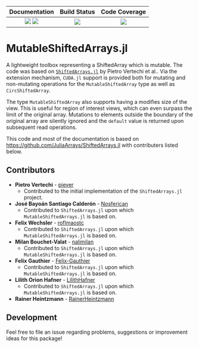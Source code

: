 
| **Documentation**                       | **Build Status**                          | **Code Coverage**               |
|:---------------------------------------:|:-----------------------------------------:|:-------------------------------:|
| [![][docs-stable-img]][docs-stable-url] [![][docs-dev-img]][docs-dev-url] | [![][CI-img]][CI-url] | [![][codecov-img]][codecov-url] |

# MutableShiftedArrays.jl
A lightweight toolbox representing a ShiftedArray which is mutable. The code was based on [`ShiftedArrays.jl`](https://github.com/JuliaArrays/ShiftedArrays.jl) by Pietro Vertechi et al..
Via the extension mechanism, `CUDA.jl` support is provided both for mutating and non-mutating operations for the `MutableShiftedArray` type as well as `CircShiftedArray`.

The type `MutableShiftedArray` also supports having a modifies size of the view. This is useful for region of interest views, which can even
surpass the limit of the original array.
Mutations to elements outside the boundary of the original array are silently ignored and the `default` value is returned upon subsequent read operations.

This code and most of the documentation is based on https://github.com/JuliaArrays/ShiftedArrays.jl with contributers listed below.

## Contributors
- **Pietro Vertechi** - [piever](https://github.com/piever)
  - Contributed to the initial implementation of the `ShiftedArrays.jl` project.
- **José Bayoán Santiago Calderón** - [Nosferican](https://github.com/Nosferican)
  - Contributed to `ShiftedArrays.jl` upon which `MutableShiftedArrays.jl` is based on.
- **Felix Wechsler** - [roflmaostc](https://github.com/roflmaostc)
  - Contributed to `ShiftedArrays.jl` upon which `MutableShiftedArrays.jl` is based on.
- **Milan Bouchet-Valat** - [nalimilan](https://github.com/nalimilan)
  - Contributed to `ShiftedArrays.jl` upon which `MutableShiftedArrays.jl` is based on.
- **Felix Gauthier** - [Felix-Gauthier](https://github.com/Felix-Gauthier)
  - Contributed to `ShiftedArrays.jl` upon which `MutableShiftedArrays.jl` is based on.
- **Lilith Orion Hafner** - [LilithHafner](https://github.com/LilithHafner)
  - Contributed to `ShiftedArrays.jl` upon which `MutableShiftedArrays.jl` is based on.
- **Rainer Heintzmann** - [RainerHeintzmann](https://github.com/RainerHeintzmann)

## Development
Feel free to file an issue regarding problems, suggestions or improvement ideas for this package!

[docs-dev-img]: https://img.shields.io/badge/docs-dev-pink.svg
[docs-dev-url]: https://rainerheintzmann.github.io/MutableShiftedArrays.jl/dev/

[docs-stable-img]: https://img.shields.io/badge/docs-stable-darkgreen.svg
[docs-stable-url]: https://rainerheintzmann.github.io/MutableShiftedArrays.jl/stable/

[CI-img]: https://github.com/rainerheintzmann/MutableShiftedArrays.jl/actions/workflows/ci.yml/badge.svg
[CI-url]: https://github.com/rainerheintzmann/MutableShiftedArrays.jl/actions/workflows/ci.yml

[codecov-img]: https://codecov.io/gh/rainerheintzmann/MutableShiftedArrays.jl/branch/main/graph/badge.svg
[codecov-url]: https://codecov.io/gh/rainerheintzmann/MutableShiftedArrays.jl